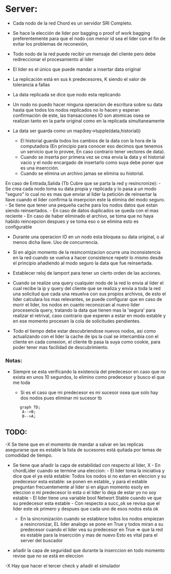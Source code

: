 # Server:
- Cada nodo de la red Chord es un servidor SRI Completo.
- Se hace la elección de lider por bagging o proof of work bagging preferentemente para que el nodo con menor id sea el lider con el fin de evitar los problemas de reconexión,
- Todo nodo de la red puede recibir un mensaje del cliente pero debe redireccionar el procesamiento al lider
- El lider es el único que puede mandar a insertar data original
- La replicación está en sus k predecesores, K siendo el valor de tolerancia a fallas
- La data replicada se dice que nodo esta replicando
- Un nodo no puedo hacer ninguna operacion de escritura sobre su data hasta que todos los nodos replicados no lo hacen y esperan confirmación de este, las transacciones IO son atomicas osea se realizan tanto en la parte original como en la replicada simultaneamente
- La data ser guarda como un map(key->tupple(data,historial)) 
    
    - El historial guarda todos los cambios de la data con la hora de la computadora (En principio para conocer eso decimos que tenemos un servicio que lo provee, En caso contrario tener vectores de data).
    - Cuando se inserta por primera vez se crea envia la data y el historial vacio y el nodo encargado de insertarlo como suya debe poner que es una insercción.
    - Cuando se elimina un archivo jamas se elimina su historial.

En caso de Entrada,Salida (Tb Cubre que se parta la red y resincronize):
    - Se crea cada nodo toma su data propia y replicada y lo pasa a un modo "seguro" lo cual no es mas que enviar al lider la petición de reinsertar la llave cuando el lider confirma la inserpcion este la elimina del modo seguro.
    - Se tiene que tener una pequeña cache para los nodos datos que estan siendo reinsertados.
    - En caso de datos duplicados se queda con el mas reciente
        - En caso de haber eliminado el archivo, se toma que no haya habido reincepcion despues y se toma eso o se elimina esto es configurable


- Durante una operacion IO en un nodo esta bloquea su data original, o al menos dicha llave. Uso de concurrencia.
- Si en algún momento de la resincornizacion ocurre una inconsistencia en la red cuando se vuelva a hacer consistence repetir lo mismo desde  el principio añadiendo al modo seguro la data que fue reinsertada.

- Establecer reloj de lamport para tener un cierto orden de las acciones.
- Cuando se realize una query cualquier nodo de la red lo envia al lider el cual recibe la ip y query del cliente que se realiza y envia a toda la red una solicitud que cada una resuelva con sus propios archivos, de esto el lider calculara los mas relevantes, se puede configurar que en caso de morir el lider, los nodos en cuanto reconozcan al nuevo lider procesencla query, tratando la data que tienen mas la 'segura' para realizar el retrival, caso contrario que esperen a estar en modo estable y en ese momento procesen la cola de solicitudes pendientes.

- Todo el tiempo debe estar descubriendose nuevos nodos, asi como actualizando con el lider la cache de ips la cual se intercambia con el cliente en cada conexion, el cliente tb pasa la suya como cookie, para poder tener mas facilidad de descubrimiento.




### Notas:
- Siempre se esta verificando la existencia del predecesor en caso que no exista en unos 10 segundos, lo elimino como predecesor y busco el que me toda
   
    - Si es el caso que mi predecesor es mi sucesor osea que solo hay dos nodos pues eliminar mi sucesor tb
     ```mermaid
        graph TD;
         A-->B;
         B-->A;

    ```




## TODO:
-X Se tiene que en el momento de mandar a salvar en las replicas asegurarse que es estable la lista de sucesores está quitada por temas de comodidad de tiempo.

- Se tiene que añadir la capa de estabilidad con respecto al lider,
   X - En chordLider cuando se termine una eleccion:
        - El lider toma la iniciativa y dice que el ya está estable:
            Todos los nodos si no estan en eleccion y su predecesor esta estable:
            se ponen en estable_  y para el estable preguntan frecuentemente al lider
            si en algun momento esoty en eleccion o mi predecesor lo esta o el lider lo deja de estar
            yo no soy estable
            - El lider tiene una variable bool Networt Stable cuando ve que su predecesor esta estable
        - Con respecto a succ_ok se revisa que el lider este ok primero y despues que cada uno de esos nodos esta ok
    - En la sincronización cuando se establece todos los nodos empiezan a resincronizar, EL lider analogo se pone en True
    y todos miran a su predecesor cuando el lider vea su predecesor en True => que la red es estable para la insercción y mas de nuevo Esto es vital para el server del buscador

        
- añadir la capa de seguridad que durante la inserccion en todo momento revise que no se está en eleccion 

-X Hay que hacer el tercer check y añadir el simulador 

